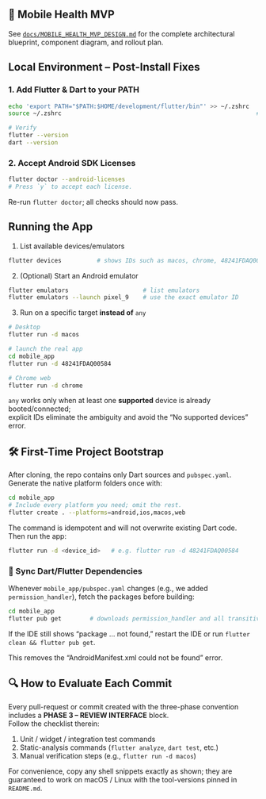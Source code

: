 ## 📱 Mobile Health MVP
See [`docs/MOBILE_HEALTH_MVP_DESIGN.md`](docs/MOBILE_HEALTH_MVP_DESIGN.md) for
the complete architectural blueprint, component diagram, and rollout plan.

## Local Environment – Post-Install Fixes

### 1. Add Flutter & Dart to your PATH
```bash
echo 'export PATH="$PATH:$HOME/development/flutter/bin"' >> ~/.zshrc   # or ~/.bash_profile
source ~/.zshrc                                                       # reload shell

# Verify
flutter --version
dart --version
```

### 2. Accept Android SDK Licenses
```bash
flutter doctor --android-licenses
# Press `y` to accept each license.
```

Re-run `flutter doctor`; all checks should now pass.

## Running the App

1. List available devices/emulators  
```bash
flutter devices          # shows IDs such as macos, chrome, 48241FDAQ00584
```

2. (Optional) Start an Android emulator  
```bash
flutter emulators                     # list emulators
flutter emulators --launch pixel_9    # use the exact emulator ID
```

3. Run on a specific target **instead of** `any`  
```bash
# Desktop
flutter run -d macos

# launch the real app
cd mobile_app
flutter run -d 48241FDAQ00584

# Chrome web
flutter run -d chrome
```

`any` works only when at least one **supported** device is already booted/connected;  
explicit IDs eliminate the ambiguity and avoid the “No supported devices” error.

## 🛠️ First-Time Project Bootstrap

After cloning, the repo contains only Dart sources and `pubspec.yaml`.  
Generate the native platform folders once with:

```bash
cd mobile_app
# Include every platform you need; omit the rest.
flutter create . --platforms=android,ios,macos,web
```

The command is idempotent and will not overwrite existing Dart code.  
Then run the app:

```bash
flutter run -d <device_id>   # e.g. flutter run -d 48241FDAQ00584
```

### 🔄  Sync Dart/Flutter Dependencies

Whenever `mobile_app/pubspec.yaml` changes (e.g., we added
`permission_handler`), fetch the packages before building:

```bash
cd mobile_app
flutter pub get        # downloads permission_handler and all transitive deps
```

If the IDE still shows “package … not found,” restart the IDE or run
`flutter clean && flutter pub get`.

This removes the “AndroidManifest.xml could not be found” error.

## 🔍 How to Evaluate Each Commit

Every pull-request or commit created with the three-phase convention includes
a **PHASE 3 – REVIEW INTERFACE** block.  
Follow the checklist therein:

1. Unit / widget / integration test commands  
2. Static-analysis commands (`flutter analyze`, `dart test`, etc.)  
3. Manual verification steps (e.g., `flutter run -d macos`)  

For convenience, copy any shell snippets exactly as shown; they are
guaranteed to work on macOS / Linux with the tool-versions pinned in
`README.md`.
